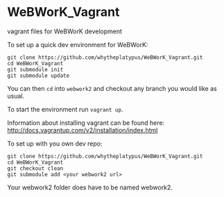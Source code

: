 WeBWorK_Vagrant
===============

vagrant files for WeBWorK development

To set up a quick dev environment for WeBWorK:

```
git clone https://github.com/whytheplatypus/WeBWorK_Vagrant.git
cd WeBWorK_Vagrant
git submodule init
git submodule update
```

You can then `cd` into `webwork2` and checkout any branch you would like as usual.

To start the environment run `vagrant up`.

Information about installing vagrant can be found here: http://docs.vagrantup.com/v2/installation/index.html

To set up with you own dev repo:

```
git clone https://github.com/whytheplatypus/WeBWorK_Vagrant.git
cd WeBWorK_Vagrant
git checkout clean
git submodule add <your webwork2 url>
```

Your webwork2 folder does have to be named webwork2.

